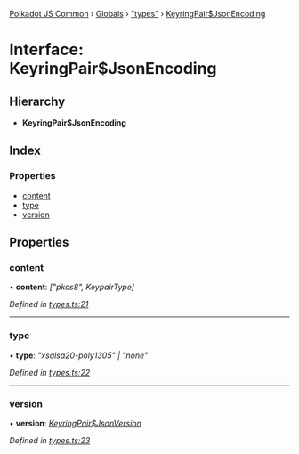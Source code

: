 [Polkadot JS Common](../README.md) › [Globals](../globals.md) › ["types"](../modules/_types_.md) › [KeyringPair$JsonEncoding](_types_.keyringpair_jsonencoding.md)

# Interface: KeyringPair$JsonEncoding

## Hierarchy

* **KeyringPair$JsonEncoding**

## Index

### Properties

* [content](_types_.keyringpair_jsonencoding.md#content)
* [type](_types_.keyringpair_jsonencoding.md#type)
* [version](_types_.keyringpair_jsonencoding.md#version)

## Properties

###  content

• **content**: *["pkcs8", KeypairType]*

*Defined in [types.ts:21](https://github.com/polkadot-js/common/blob/60a9866a/packages/keyring/src/types.ts#L21)*

___

###  type

• **type**: *"xsalsa20-poly1305" | "none"*

*Defined in [types.ts:22](https://github.com/polkadot-js/common/blob/60a9866a/packages/keyring/src/types.ts#L22)*

___

###  version

• **version**: *[KeyringPair$JsonVersion](../modules/_types_.md#keyringpairjsonversion)*

*Defined in [types.ts:23](https://github.com/polkadot-js/common/blob/60a9866a/packages/keyring/src/types.ts#L23)*

